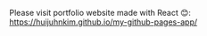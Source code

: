 Please visit portfolio website made with React 😊: 
https://huijuhnkim.github.io/my-github-pages-app/ 
